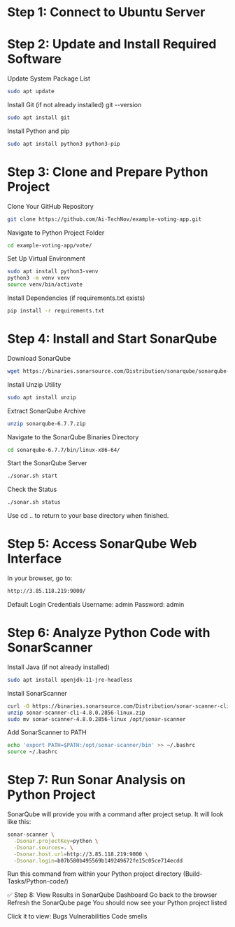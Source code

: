 # Step 1: Connect to Ubuntu Server

# Step 2: Update and Install Required Software
Update System Package List
```bash
sudo apt update
```

Install Git (if not already installed)
git --version
```bash
sudo apt install git
```


Install Python and pip
```bash
sudo apt install python3 python3-pip
```


# Step 3: Clone and Prepare Python Project
Clone Your GitHub Repository
```bash
git clone https://github.com/Ai-TechNov/example-voting-app.git
```


Navigate to Python Project Folder
```bash
cd example-voting-app/vote/
```

Set Up Virtual Environment
```bash
sudo apt install python3-venv
python3 -m venv venv
source venv/bin/activate
```


Install Dependencies (if requirements.txt exists)
```bash
pip install -r requirements.txt
```


# Step 4: Install and Start SonarQube
Download SonarQube
```bash
wget https://binaries.sonarsource.com/Distribution/sonarqube/sonarqube-6.7.7.zip
```


Install Unzip Utility
```bash
sudo apt install unzip
```


Extract SonarQube Archive
```bash
unzip sonarqube-6.7.7.zip
```


Navigate to the SonarQube Binaries Directory
```bash
cd sonarqube-6.7.7/bin/linux-x86-64/
```


Start the SonarQube Server
```bash
./sonar.sh start
```

Check the Status
```bash
./sonar.sh status
```


Use cd .. to return to your base directory when finished.

# Step 5: Access SonarQube Web Interface
In your browser, go to:
```bash
http://3.85.118.219:9000/
```


Default Login Credentials
Username: admin
Password: admin

# Step 6: Analyze Python Code with SonarScanner
Install Java (if not already installed)
```bash
sudo apt install openjdk-11-jre-headless
```


Install SonarScanner
```bash
curl -O https://binaries.sonarsource.com/Distribution/sonar-scanner-cli/sonar-scanner-cli-4.8.0.2856-linux.zip
unzip sonar-scanner-cli-4.8.0.2856-linux.zip
sudo mv sonar-scanner-4.8.0.2856-linux /opt/sonar-scanner
```

Add SonarScanner to PATH
```bash
echo 'export PATH=$PATH:/opt/sonar-scanner/bin' >> ~/.bashrc
source ~/.bashrc
```


# Step 7: Run Sonar Analysis on Python Project
SonarQube will provide you with a command after project setup. It will look like this:
```bash
sonar-scanner \
  -Dsonar.projectKey=python \
  -Dsonar.sources=. \
  -Dsonar.host.url=http://3.85.118.219:9000 \
  -Dsonar.login=b07b580b495569b149249672fe15c05ce714ecdd
```
Run this command from within your Python project directory (Build-Tasks/Python-code/)


✅ Step 8: View Results in SonarQube Dashboard
Go back to the browser
Refresh the SonarQube page
You should now see your Python project listed

Click it to view:
Bugs
Vulnerabilities
Code smells
